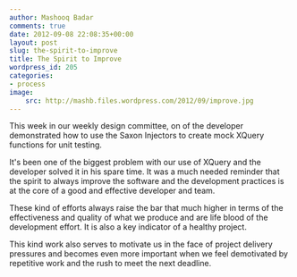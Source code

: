 ```yaml
---
author: Mashooq Badar
comments: true
date: 2012-09-08 22:08:35+00:00
layout: post
slug: the-spirit-to-improve
title: The Spirit to Improve
wordpress_id: 205
categories:
- process
image:
    src: http://mashb.files.wordpress.com/2012/09/improve.jpg
---
```


This week in our weekly design committee, on of the developer demonstrated how to use the Saxon Injectors to create mock XQuery functions for unit testing.

It's been one of the biggest problem with our use of XQuery and the developer solved it in his spare time. It was a much needed reminder that the spirit to always improve the software and the development practices is at the core of a good and effective developer and team.

These kind of efforts always raise the bar that much higher in terms of the effectiveness and quality of what we produce and are life blood of the development effort. It is also a key indicator of a healthy project.

This kind work also serves to motivate us in the face of project delivery pressures and becomes even more important when we feel demotivated by repetitive work and the rush to meet the next deadline.
